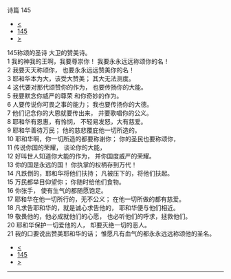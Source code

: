 ﻿





 诗篇 145




* [<](bible/PSA144.md)
* [145](bible/PSA.md)
* [>](bible/PSA146.md)



 
145称颂的圣诗 大卫的赞美诗。  
1 我的神我的王啊，我要尊崇你！ 我要永永远远称颂你的名！  
2 我要天天称颂你， 也要永永远远赞美你的名！  
3 耶和华本为大，该受大赞美； 其大无法测度。     
4 这代要对那代颂赞你的作为， 也要传扬你的大能。  
5 我要默念你威严的尊荣 和你奇妙的作为。  
6 人要传说你可畏之事的能力； 我也要传扬你的大德。  
7 他们记念你的大恩就要传出来， 并要歌唱你的公义。     
8 耶和华有恩惠，有怜悯， 不轻易发怒，大有慈爱。  
9 耶和华善待万民； 他的慈悲覆庇他一切所造的。     
10 耶和华啊，你一切所造的都要称谢你； 你的圣民也要称颂你，  
11 传说你国的荣耀， 谈论你的大能，  
12 好叫世人知道你大能的作为， 并你国度威严的荣耀。  
13 你的国是永远的国！ 你执掌的权柄存到万代！     
14 凡跌倒的，耶和华将他们扶持； 凡被压下的，将他们扶起。  
15 万民都举目仰望你； 你随时给他们食物。  
16 你张手， 使有生气的都随愿饱足。  
17 耶和华在他一切所行的，无不公义； 在他一切所做的都有慈爱。  
18 凡求告耶和华的，就是诚心求告他的， 耶和华便与他们相近。  
19 敬畏他的，他必成就他们的心愿， 也必听他们的呼求，拯救他们。  
20 耶和华保护一切爱他的人， 却要灭绝一切的恶人。     
21 我的口要说出赞美耶和华的话； 惟愿凡有血气的都永永远远称颂他的圣名。 
* [<](bible/PSA144.md)
* [145](bible/PSA.md)
* [>](bible/PSA146.md)





---









